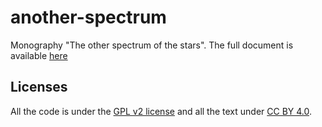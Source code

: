 # another-spectrum
Monography "The other spectrum of the stars". The full document is available [here](./final_document.pdf)


## Licenses 

All the code is under the [GPL v2 license](https://www.gnu.org/licenses/old-licenses/gpl-2.0.en.html) and all the text under [CC BY 4.0](https://creativecommons.org/licenses/by/4.0/).
